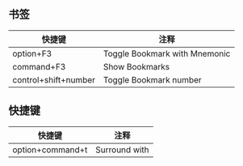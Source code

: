 书签
---
| 快捷键               | 注释                          |
|----------------------|-------------------------------|
| option+F3            | Toggle Bookmark with Mnemonic |
| command+F3           | Show Bookmarks                |
| control+shift+number | Toggle Bookmark number        |

快捷键
---
| 快捷键           | 注释          |
|------------------|---------------|
| option+command+t | Surround with |



